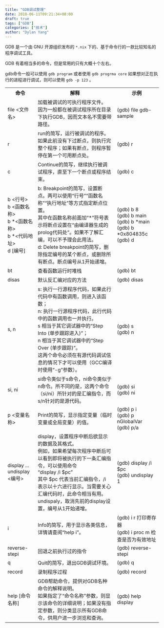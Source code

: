 ```yaml
---
title: "GDB调试整理"
date: 2018-06-11T09:21:34+08:00
draft: true
tags: ["GDB"]
categories: ["技术"]
author: "Dylan Yang"
---
```


GDB 是一个由 GNU 开源组织发布的 `*.nix` 下的、基于命令行的一款比较知名的程序调试工具。

GDB 有着相当多的命令，但是常用的只有大概十个左右。

gdb命令一般可以使用 `gdb program` 或者使用 `gdb progrma core` 如果想对正在执行的进程进行调试，则可以使用 `gdb -p 123` 。

<!--more-->

<table>
<tr>
    <th>命令</th>
    <th> 解释</th>
    <th> 示例</th>
</tr>
<tr>
    <td>file <文件名></td>
    <td>加载被调试的可执行程序文件。<br />因为一般都在被调试程序所在目录下执行GDB，因而文本名不需要带路径。</td>
    <td>(gdb) file gdb-sample</td>
</tr>
<tr>
    <td>r</td>
    <td>run的简写，运行被调试的程序。<br />如果此前没有下过断点，则执行完整个程序；如果有断点，则程序暂停在第一个可用断点处。</td>
    <td>(gdb) r</td>
</tr>
<tr>
    <td>c</td>
    <td>Continue的简写，继续执行被调试程序，直至下一个断点或程序结束。</td>
    <td>(gdb) c</td>
</tr>
<tr>
    <td>b &lt;行号&gt;<br />b &lt;函数名称&gt;<br />b *&lt;函数名称&gt;<br />b *&lt;代码地址&gt; <br />d [编号]</td>
    <td>b: Breakpoint的简写，设置断点。两可以使用“行号”“函数名称”“执行地址”等方式指定断点位置。<br />其中在函数名称前面加“*”符号表示将断点设置在“由编译器生成的prolog代码处”。如果不了解汇编，可以不予理会此用法。<br />d: Delete breakpoint的简写，删除指定编号的某个断点，或删除所有断点。断点编号从1开始递增。</td>
    <td>(gdb) b 8<br />(gdb) b main<br />(gdb) b *main<br />(gdb) b *0x804835c<br />(gdb) d</td>
</tr>
<tr>
    <td>bt</td>
    <td>查看函数运行时堆栈</td>
    <td>(gdb) bt</td>
</tr>
<tr>
    <td>disas <functionName></td>
    <td>默认反汇编对应的方法</td>
    <td>(gdb) disas </td>
</tr>
<tr>
    <td>s, n</td>
    <td>s: 执行一行源程序代码，如果此行代码中有函数调用，则进入该函数；<br />n: 执行一行源程序代码，此行代码中的函数调用也一并执行。<br />s 相当于其它调试器中的“Step Into (单步跟踪进入)”；<br />n 相当于其它调试器中的“Step Over (单步跟踪)”。<br />这两个命令必须在有源代码调试信息的情况下才可以使用（GCC编译时使用“-g”参数）。</td>
    <td>(gdb) s<br />(gdb) n</td>
</tr>
<tr>
    <td>si, ni</td>
    <td>si命令类似于s命令，ni命令类似于n命令。所不同的是，这两个命令（si/ni）所针对的是汇编指令，而s/n针对的是源代码。</td>
    <td>(gdb) si<br />(gdb) ni</td>
</tr>
<tr>
    <td>p &lt;变量名称&gt;</td>
    <td>Print的简写，显示指定变量（临时变量或全局变量）的值。</td>
    <td>(gdb) p i<br />(gdb) p nGlobalVar<br />(gdb) p/a</td>
</tr>
<tr>
    <td>display ... <br />undisplay &lt;编号&gt;</td>
    <td>display，设置程序中断后欲显示的数据及其格式。<br />例如，如果希望每次程序中断后可以看到即将被执行的下一条汇编指令，可以使用命令<br />“display /i $pc”<br />其中 $pc 代表当前汇编指令，/i 表示以十六进行显示。当需要关心汇编代码时，此命令相当有用。<br />undispaly，取消先前的display设置，编号从1开始递增。</td>
    <td>(gdb) display /i $pc<br />(gdb) undisplay 1</td>
</tr>
<tr>
    <td>i</td>
    <td>Info的简写，用于显示各类信息，详情请查阅“help i”。</td>
    <td>(gdb) i r 打印寄存器<br />(gdb) i proc m 检查是否为有效地址</td>
</tr>
<tr>
    <td>reverse-stepi</td>
    <td>回退之前执行过的指令</td>
    <td>(gdb) reverse-stepi</td>
</tr>
<tr>
    <td>q</td>
    <td>Quit的简写，退出GDB调试环境。</td>
    <td>(gdb) q</td>
</tr>
<tr>
    <td>record</td>
    <td>录制程序过程</td>
    <td>(gdb) record</td>
</tr>
<tr>
    <td>help [命令名称]</td>
    <td>GDB帮助命令，提供对GDB名种命令的解释说明。<br />如果指定了“命令名称”参数，则显示该命令的详细说明；如果没有指定参数，则分类显示所有GDB命令，供用户进一步浏览和查询。</td>
    <td>(gdb) help display</td>
</tr>
</table>